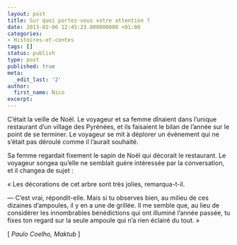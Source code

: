 ```yaml
---
layout: post
title: Sur quoi portez-vous votre attention ?
date: 2013-02-06 12:45:23.000000000 +01:00
categories:
- Histoires-et-contes
tags: []
status: publish
type: post
published: true
meta:
  _edit_last: '2'
author:
  first_name: Nico
excerpt:
---
```

<p>C’était la veille de Noël. Le voyageur et sa femme dînaient dans l’unique restaurant d’un village des Pyrénées, et ils faisaient le bilan de l’année sur le point de se terminer. Le voyageur se mit à déplorer un évènement qui ne s’était pas déroulé comme il l’aurait souhaité.</p>
<p>Sa femme regardait fixement le sapin de Noël qui décorait le restaurant. Le voyageur songea qu’elle ne semblait guère intéressée par la conversation, et il changea de sujet :</p>
<p>« Les décorations de cet arbre sont très jolies, remarqua-t-il.</p>
<p>— C’est vrai, répondit-elle. Mais si tu observes bien, au milieu de ces dizaines d’ampoules, il y en a une de grillée. Il me semble que, au lieu de considérer les innombrables bénédictions qui ont illuminé l’année passée, tu fixes ton regard sur la seule ampoule qui n’a rien éclairé du tout. »</p>
<p>[ <em>Paulo Coelho, Maktub</em> ]</p>
